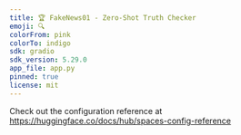 ```yaml
---
title: 🏆 FakeNews01 - Zero-Shot Truth Checker  
emoji: 🔍  
colorFrom: pink  
colorTo: indigo 
sdk: gradio  
sdk_version: 5.29.0  
app_file: app.py  
pinned: true  
license: mit  
---
```


Check out the configuration reference at https://huggingface.co/docs/hub/spaces-config-reference
